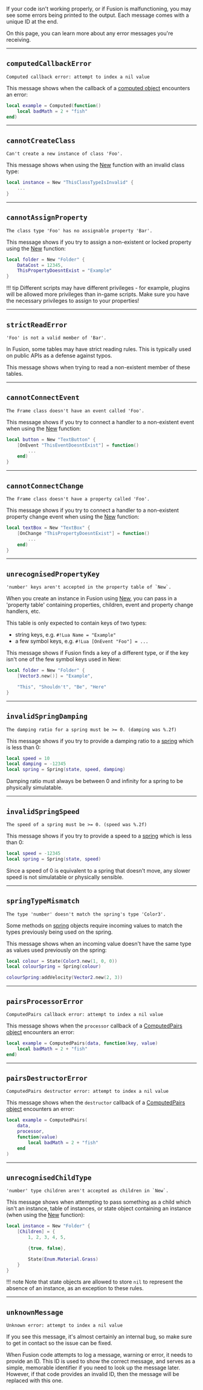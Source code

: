 If your code isn't working properly, or if Fusion is malfunctioning, you may see
some errors being printed to the output. Each message comes with a unique ID at
the end.

On this page, you can learn more about any error messages you're receiving.

-----

## `computedCallbackError`

```
Computed callback error: attempt to index a nil value
```

This message shows when the callback of a [computed object](../computed)
encounters an error:

```Lua
local example = Computed(function()
	local badMath = 2 + "fish"
end)
```

-----

## `cannotCreateClass`

```
Can't create a new instance of class 'Foo'.
```

This message shows when using the [New](../new) function with an invalid class
type:

```Lua
local instance = New "ThisClassTypeIsInvalid" {
	...
}
```

-----

## `cannotAssignProperty`

```
The class type 'Foo' has no assignable property 'Bar'.
```

This message shows if you try to assign a non-existent or locked property using
the [New](../new) function:

```Lua
local folder = New "Folder" {
	DataCost = 12345,
	ThisPropertyDoesntExist = "Example"
}
```

!!! tip
	Different scripts may have different privileges - for example, plugins will
	be allowed more privileges than in-game scripts. Make sure you have the
	necessary privileges to assign to your properties!

-----

## `strictReadError`

```
'Foo' is not a valid member of 'Bar'.
```

In Fusion, some tables may have strict reading rules. This is typically used on
public APIs as a defense against typos.

This message shows when trying to read a non-existent member of these tables.

-----

## `cannotConnectEvent`

```
The Frame class doesn't have an event called 'Foo'.
```

This message shows if you try to connect a handler to a non-existent event when
using the [New](../new) function:

```Lua
local button = New "TextButton" {
	[OnEvent "ThisEventDoesntExist"] = function()
		...
	end)
}
```

-----

## `cannotConnectChange`

```
The Frame class doesn't have a property called 'Foo'.
```

This message shows if you try to connect a handler to a non-existent property
change event when using the [New](../new) function:

```Lua
local textBox = New "TextBox" {
	[OnChange "ThisPropertyDoesntExist"] = function()
		...
	end)
}
```

-----

## `unrecognisedPropertyKey`

```
'number' keys aren't accepted in the property table of `New`.
```

When you create an instance in Fusion using [New](../new),
you can pass in a 'property table' containing properties, children, event and
property change handlers, etc.

This table is only expected to contain keys of two types:

- string keys, e.g. `#!Lua Name = "Example"`
- a few symbol keys, e.g. `#!Lua [OnEvent "Foo"] = ...`

This message shows if Fusion finds a key of a different type, or if the key
isn't one of the few symbol keys used in New:

```Lua
local folder = New "Folder" {
	[Vector3.new()] = "Example",

	"This", "Shouldn't", "Be", "Here"
}
```

-----

## `invalidSpringDamping`

```
The damping ratio for a spring must be >= 0. (damping was %.2f)
```

This message shows if you try to provide a damping ratio to a [spring](../spring)
which is less than 0:

```Lua
local speed = 10
local damping = -12345
local spring = Spring(state, speed, damping)
```

Damping ratio must always be between 0 and infinity for a spring to be
physically simulatable.

-----

## `invalidSpringSpeed`

```
The speed of a spring must be >= 0. (speed was %.2f)
```

This message shows if you try to provide a speed to a [spring](../spring) which
is less than 0:

```Lua
local speed = -12345
local spring = Spring(state, speed)
```

Since a speed of 0 is equivalent to a spring that doesn't move, any slower speed
is not simulatable or physically sensible.

-----

## `springTypeMismatch`

```
The type 'number' doesn't match the spring's type 'Color3'.
```

Some methods on [spring](../spring) objects require incoming values to match
the types previously being used on the spring.

This message shows when an incoming value doesn't have the same type as values
used previously on the spring:

```Lua
local colour = State(Color3.new(1, 0, 0))
local colourSpring = Spring(colour)

colourSpring:addVelocity(Vector2.new(2, 3))
```

-----

## `pairsProcessorError`

```
ComputedPairs callback error: attempt to index a nil value
```

This message shows when the `processor` callback of a [ComputedPairs object](../computedpairs)
encounters an error:

```Lua
local example = ComputedPairs(data, function(key, value)
	local badMath = 2 + "fish"
end)
```

-----

## `pairsDestructorError`

```
ComputedPairs destructor error: attempt to index a nil value
```

This message shows when the `destructor` callback of a [ComputedPairs object](../computedpairs)
encounters an error:

```Lua
local example = ComputedPairs(
	data,
	processor,
	function(value)
		local badMath = 2 + "fish"
	end
)
```

-----

## `unrecognisedChildType`

```
'number' type children aren't accepted as children in `New`.
```

This message shows when attempting to pass something as a child which isn't an
instance, table of instances, or state object containing an instance (when using
the [New](../new.md) function):

```Lua
local instance = New "Folder" {
	[Children] = {
		1, 2, 3, 4, 5,

		{true, false},

		State(Enum.Material.Grass)
	}
}
```

!!! note
	Note that state objects are allowed to store `nil` to represent the absence
	of an instance, as an exception to these rules.

-----

## `unknownMessage`

```
Unknown error: attempt to index a nil value
```

If you see this message, it's almost certainly an internal bug, so make sure to
get in contact so the issue can be fixed.

When Fusion code attempts to log a message, warning or error, it needs to
provide an ID. This ID is used to show the correct message, and serves as a
simple, memorable identifier if you need to look up the message later.
However, if that code provides an invalid ID, then the message will be replaced
with this one.